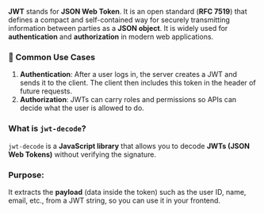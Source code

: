 **JWT** stands for **JSON Web Token**. It is an open standard (**RFC 7519**) that defines a compact and self-contained way for securely transmitting information between parties as a **JSON object**. It is widely used for **authentication** and **authorization** in modern web applications.

### 🔑 Common Use Cases

1. **Authentication**: After a user logs in, the server creates a JWT and sends it to the client. The client then includes this token in the header of future requests.
2. **Authorization**: JWTs can carry roles and permissions so APIs can decide what the user is allowed to do.

### What is `jwt-decode`?
`jwt-decode` is a **JavaScript library** that allows you to decode **JWTs (JSON Web Tokens)** without verifying the signature.

### Purpose:

It extracts the **payload** (data inside the token) such as the user ID, name, email, etc., from a JWT string, so you can use it in your frontend.